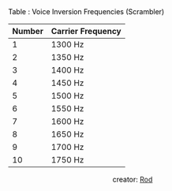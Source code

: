 <p style="line-height: 16px; margin-bottom: 0cm; background: none; caret-color: rgb(0, 0, 0); color: rgb(0, 0, 0); font-style: normal; font-variant-caps: normal; font-weight: 400; letter-spacing: normal; orphans: auto; text-align: start; text-indent: 0px; text-transform: none; white-space: normal; widows: auto; word-spacing: 0px; -webkit-text-stroke-width: 0px; text-decoration: none; break-after: avoid;">Table : Voice Inversion Frequencies (Scrambler)</p><center style="caret-color: rgb(0, 0, 0); color: rgb(0, 0, 0); font-style: normal; font-variant-caps: normal; font-weight: 400; letter-spacing: normal; orphans: auto; text-indent: 0px; text-transform: none; white-space: normal; widows: auto; word-spacing: 0px; -webkit-text-stroke-width: 0px; text-decoration: none;">

Number | Carrier Frequency
-- | --
1 | 1300 Hz
2 | 1350 Hz
3 | 1400 Hz
4 | 1450 Hz
5 | 1500 Hz
6 | 1550 Hz
7 | 1600 Hz
8 | 1650 Hz
9 | 1700 Hz
10 | 1750 Hz

creator: [Rod](https://github.com/Greydesk)

</center><p style="line-height: 18.4px; margin-bottom: 0.25cm; background: none; caret-color: rgb(0, 0, 0); color: rgb(0, 0, 0); font-style: normal; font-variant-caps: normal; font-weight: 400; letter-spacing: normal; orphans: auto; text-align: start; text-indent: 0px; text-transform: none; white-space: normal; widows: auto; word-spacing: 0px; -webkit-text-stroke-width: 0px; text-decoration: none;"><br><br></p>